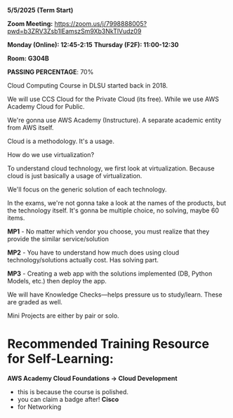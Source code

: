 **5/5/2025 (Term Start)**

**Zoom Meeting:** https://zoom.us/j/7998888005?pwd=b3ZRV3Zsb1lEamszSm9Xb3NkTlVudz09

**Monday (Online): 12:45-2:15**
**Thursday (F2F): 11:00-12:30**

**Room: G304B**

**PASSING PERCENTAGE**: 70%

Cloud Computing Course in DLSU started back in 2018. 

We will use CCS Cloud for the Private Cloud (its free). While we use AWS Academy Cloud for Public.

We're gonna use AWS Academy (Instructure). A separate academic entity from AWS itself. 

Cloud is a methodology. It's a usage. 

How do we use virtualization?

To understand cloud technology, we first look at virtualization. Because cloud is just basically a usage of virtualization.

We'll focus on the generic solution of each technology.

In the exams, we're not gonna take a look at the names of the products, but the technology itself. It's gonna be multiple choice, no solving, maybe 60 items.

**MP1** - No matter which vendor you choose, you must realize that they provide the similar service/solution

**MP2** - You have to understand how much does using cloud technology/solutions actually cost. Has solving part.

**MP3** - Creating a web app with the solutions implemented (DB, Python Models, etc.) then deploy the app.

We will have Knowledge Checks—helps pressure us to study/learn. These are graded as well.

Mini Projects are either by pair or solo.

# Recommended Training Resource for Self-Learning: 
**AWS Academy Cloud Foundations -> Cloud Development** 
- this is because the course is polished. 
- you can claim a badge after!
**Cisco**
- for Networking